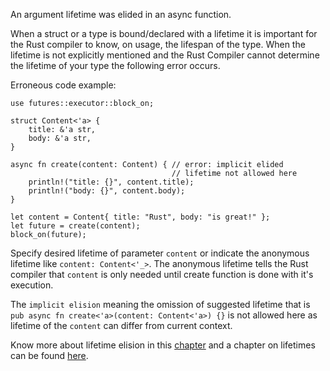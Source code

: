 An argument lifetime was elided in an async function.

When a struct or a type is bound/declared with a lifetime it is important for
the Rust compiler to know, on usage, the lifespan of the type. When the
lifetime is not explicitly mentioned and the Rust Compiler cannot determine
the lifetime of your type the following error occurs.

Erroneous code example:

```compile_fail,E0726
use futures::executor::block_on;

struct Content<'a> {
    title: &'a str,
    body: &'a str,
}

async fn create(content: Content) { // error: implicit elided
                                    // lifetime not allowed here
    println!("title: {}", content.title);
    println!("body: {}", content.body);
}

let content = Content{ title: "Rust", body: "is great!" };
let future = create(content);
block_on(future);
```

Specify desired lifetime of parameter `content` or indicate the anonymous
lifetime like `content: Content<'_>`. The anonymous lifetime tells the Rust
compiler that `content` is only needed until create function is done with
it's execution.

The `implicit elision` meaning the omission of suggested lifetime that is
`pub async fn create<'a>(content: Content<'a>) {}` is not allowed here as
lifetime of the `content` can differ from current context.

Know more about lifetime elision in this
[chapter][lifetime-elision] and a chapter on lifetimes can be found
[here][lifetimes].

[lifetime-elision]: https://doc.rust-lang.org/book/ch10-03-lifetime-syntax.html#lifetime-elision
[lifetimes]: https://doc.rust-lang.org/rust-by-example/scope/lifetime.html

